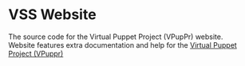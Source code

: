 # VSS Website
The source code for the Virtual Puppet Project (VPupPr) website.</br>
Website features extra documentation and help for the [Virtual Puppet Project (VPuppr)](https://github.com/virtual-puppet-project/vpuppr)